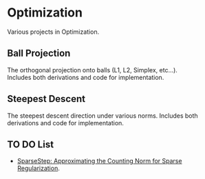 # Optimization
Various projects in Optimization.

## Ball Projection
The orthogonal projection onto balls (L1, L2, Simplex, etc...).  
Includes both derivations and code for implementation.

## Steepest Descent
The steepest descent direction under various norms.
Includes both derivations and code for implementation.

## TO DO List
 *  [SparseStep: Approximating the Counting Norm for Sparse Regularization](https://arxiv.org/abs/1701.06967).
